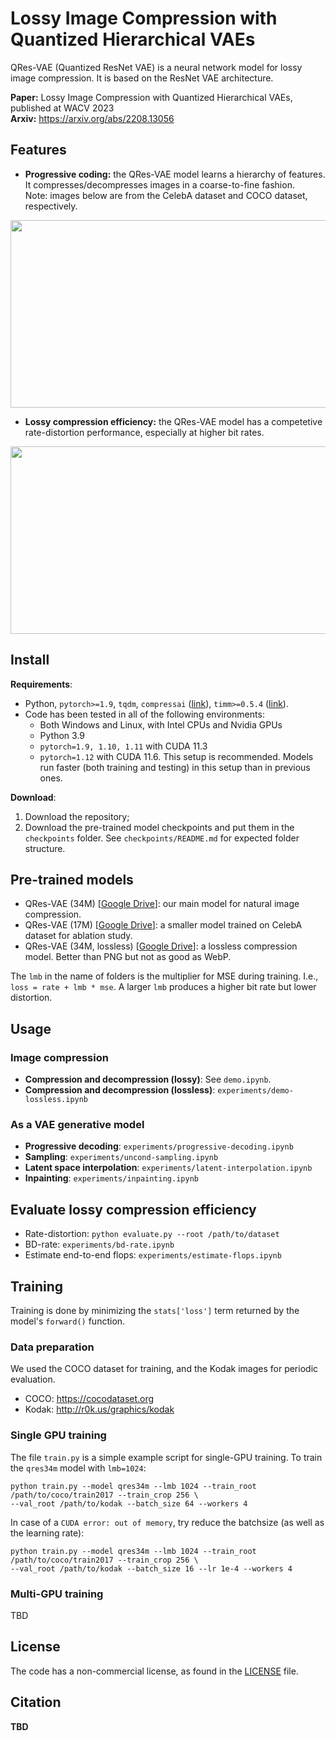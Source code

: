 # Lossy Image Compression with Quantized Hierarchical VAEs
QRes-VAE (Quantized ResNet VAE) is a neural network model for lossy image compression.
It is based on the ResNet VAE architecture.

**Paper:** Lossy Image Compression with Quantized Hierarchical VAEs, published at WACV 2023 \
**Arxiv:** https://arxiv.org/abs/2208.13056


## Features

- **Progressive coding:** the QRes-VAE model learns a hierarchy of features. It compresses/decompresses images in a coarse-to-fine fashion. \
Note: images below are from the CelebA dataset and COCO dataset, respectively.
<p align="center">
  <img src="https://user-images.githubusercontent.com/24869582/187014268-405851e8-b8a5-47e3-b28d-7b5d4ac20316.png" width="756" height="300">
</p>

- **Lossy compression efficiency:** the QRes-VAE model has a competetive rate-distortion performance, especially at higher bit rates.
<p align="center">
  <img src="https://user-images.githubusercontent.com/24869582/187009894-f2897f2e-be5a-4ba5-b1aa-2b8c4269f43e.png" width="774" height="300">
</p>


## Install
**Requirements**:
- Python, `pytorch>=1.9`, `tqdm`, `compressai` ([link](https://github.com/InterDigitalInc/CompressAI)), `timm>=0.5.4` ([link](https://github.com/rwightman/pytorch-image-models)).
- Code has been tested in all of the following environments:
    - Both Windows and Linux, with Intel CPUs and Nvidia GPUs
    - Python 3.9
    - `pytorch=1.9, 1.10, 1.11` with CUDA 11.3
    - `pytorch=1.12` with CUDA 11.6. This setup is recommended. Models run faster (both training and testing) in this setup than in previous ones.


**Download**:
1. Download the repository;
2. Download the pre-trained model checkpoints and put them in the `checkpoints` folder. See `checkpoints/README.md` for expected folder structure.


## Pre-trained models
- QRes-VAE (34M) [[Google Drive](https://drive.google.com/file/d/1qBJ306VgSbwo7eWWxqYnQI0bRhY0l-7R/view?usp=sharing)]: our main model for natural image compression.
- QRes-VAE (17M) [[Google Drive](https://drive.google.com/file/d/1p8GpOxfb5r0Hoe_eCfUx3JLq8AmtD5AW/view?usp=sharing)]: a smaller model trained on CelebA dataset for ablation study.
- QRes-VAE (34M, lossless) [[Google Drive](https://drive.google.com/file/d/1YNQTHqkSgVAaKnHf4eC6q3FR8Lh3lzDC/view?usp=sharing)]: a lossless compression model. Better than PNG but not as good as WebP.

The `lmb` in the name of folders is the multiplier for MSE during training. I.e., `loss = rate + lmb * mse`.
A larger `lmb` produces a higher bit rate but lower distortion.


## Usage
### Image compression
- **Compression and decompression (lossy)**: See `demo.ipynb`.
- **Compression and decompression (lossless)**: `experiments/demo-lossless.ipynb`
### As a VAE generative model
- **Progressive decoding**: `experiments/progressive-decoding.ipynb`
- **Sampling**: `experiments/uncond-sampling.ipynb`
- **Latent space interpolation**: `experiments/latent-interpolation.ipynb`
- **Inpainting**: `experiments/inpainting.ipynb`


## Evaluate lossy compression efficiency
- Rate-distortion: `python evaluate.py --root /path/to/dataset`
- BD-rate: `experiments/bd-rate.ipynb`
- Estimate end-to-end flops: `experiments/estimate-flops.ipynb`


## Training
Training is done by minimizing the `stats['loss']` term returned by the model's `forward()` function.

### Data preparation
We used the COCO dataset for training, and the Kodak images for periodic evaluation.
- COCO: https://cocodataset.org
- Kodak: http://r0k.us/graphics/kodak

### Single GPU training
The file `train.py` is a simple example script for single-GPU training.
To train the `qres34m` model with `lmb=1024`:
```
python train.py --model qres34m --lmb 1024 --train_root /path/to/coco/train2017 --train_crop 256 \
--val_root /path/to/kodak --batch_size 64 --workers 4
```
In case of a `CUDA error: out of memory`, try reduce the batchsize (as well as the learning rate):
```
python train.py --model qres34m --lmb 1024 --train_root /path/to/coco/train2017 --train_crop 256 \
--val_root /path/to/kodak --batch_size 16 --lr 1e-4 --workers 4
```

### Multi-GPU training
TBD
<!---
The script `train-multigpu.py` supports multi-GPU training and can reproduce the paper's training results.
This requires the `wandb` package for logging.
Train on 4 GPUs:
```
torchrun --nproc_per_node 4 dev/train.py --model qres34m --model_args lmb=128 --trainsets coco-train \
--transform crop=256,hflip=True --valset kodak --val_bs 1 --batch_size 16 --lr 2e-4 --lr_sched constant \
--grad_clip 2 --epochs 400 --fixseed --workers 4 \
--wbproject qres34m --wbgroup qres34m-coco-256 --wbmode online --name lmb128
```
--->

## License
The code has a non-commercial license, as found in the [LICENSE](https://github.com/duanzhiihao/qres-vae/blob/main/LICENSE) file.


## Citation
**TBD**

